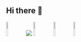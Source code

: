 ## Hi there 👋

<img src="https://cdn.jsdelivr.net/gh/devicons/devicon@latest/icons/html5/html5-original.svg" heigth="10%" width="10%"/>
<img src="https://cdn.jsdelivr.net/gh/devicons/devicon@latest/icons/css3/css3-original.svg" />                   
<img src="https://cdn.jsdelivr.net/gh/devicons/devicon@latest/icons/javascript/javascript-original.svg" heigth="10%" width="10%" />
<img src="https://cdn.jsdelivr.net/gh/devicons/devicon@latest/icons/react/react-original.svg" heigth="10%" width="10%"/>
<img src="https://cdn.jsdelivr.net/gh/devicons/devicon@latest/icons/tailwindcss/tailwindcss-original-wordmark.svg" heigth="10%" width="10%" />
          
